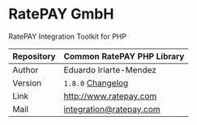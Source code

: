 # RatePAY GmbH

RatePAY Integration Toolkit for PHP

| Repository | Common RatePAY PHP Library
|------------|----------
| Author     | Eduardo Iriarte-Mendez
| Version    | `1.8.0` [Changelog](./CHANGELOG.md)
| Link       | http://www.ratepay.com
| Mail       | integration@ratepay.com

